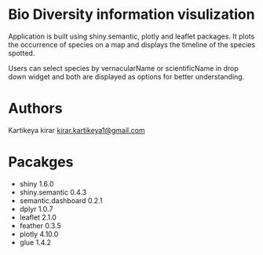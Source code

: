 # Bio Diversity information visulization 
Application is built using shiny.semantic, plotly and leaflet packages. 
It plots the occurrence of species on a map and displays the timeline of the species spotted.

Users can select species by vernacularName or scientificName in drop down widget and both 
are displayed as options for better understanding.

# Authors
Kartikeya kirar <kirar.kartikeya1@gmail.com>

# Pacakges
- shiny 1.6.0
- shiny.semantic 0.4.3
- semantic.dashboard 0.2.1
- dplyr 1.0.7
- leaflet 2.1.0
- feather 0.3.5
- plotly 4.10.0
- glue 1.4.2
